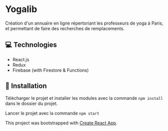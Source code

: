 # Yogalib 
Création d'un annuaire en ligne répertoriant les professeurs de yoga à Paris, et permettant de faire des recherches de remplacements.

## :computer: Technologies 
- React.js
- Redux
- Firebase (with Firestore & Functions)

## :hammer: Installation
Télécharger le projet et installer les modules avec la commande `npm install` dans le dossier du projet.

Lancer le projet avec la commande `npm start`


This project was bootstrapped with [Create React App](https://github.com/facebook/create-react-app).


